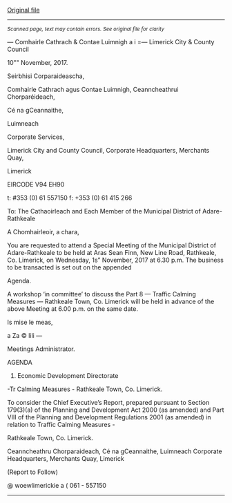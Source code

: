 [Original file](https://www.limerick.ie/sites/default/files/media/documents/2017-11/Agenda%2015th%20November%252c%202017.pdf)

---
*<small>Scanned page, text may contain errors. See original file for clarity</small>*  

— Comhairle Cathrach
& Contae Luimnigh
a i
=— Limerick City
& County Council

10"" November, 2017.

Seirbhisi Corparaideascha,

Comhairle Cathrach agus Contae Luimnigh,
Ceanncheathrui Chorparéideach,

Cé na gCeannaithe,

Luimneach

Corporate Services,

Limerick City and County Council,
Corporate Headquarters,
Merchants Quay,

Limerick

EIRCODE V94 EH90

t: #353 (0) 61 557150
f: +353 (0) 61 415 266

To: The Cathaoirleach and Each Member of the Municipal District of Adare-Rathkeale

A Chomhairleoir, a chara,

You are requested to attend a Special Meeting of the Municipal District of Adare-Rathkeale to
be held at Aras Sean Finn, New Line Road, Rathkeale, Co. Limerick, on Wednesday, 1s”
November, 2017 at 6.30 p.m. The business to be transacted is set out on the appended

Agenda.

A workshop ‘in committee’ to discuss the Part 8 — Traffic Calming Measures — Rathkeale Town,
Co. Limerick will be held in advance of the above Meeting at 6.00 p.m. on the same date.

Is mise le meas,

a Za © lili —

Meetings Administrator.

AGENDA

1. Economic Development Directorate

-Tr Calming Measures - Rathkeale Town, Co. Limerick.

To consider the Chief Executive’s Report, prepared pursuant to Section 179(3)(a) of the
Planning and Development Act 2000 (as amended) and Part VIII of the Planning and
Development Regulations 2001 (as amended) in relation to Traffic Calming Measures -

Rathkeale Town, Co. Limerick.

Ceanncheathru Chorparaideach, Cé na gCeannaithe, Luimneach
Corporate Headquarters, Merchants Quay, Limerick

(Report to Follow)

@ woewlimerickie
a
( 061 - 557150


---
